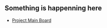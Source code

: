 ## Something is happenning here

- [Project Main Board](https://github.com/orgs/shiva-daikokuten/projects/1)
